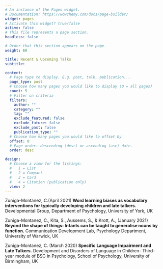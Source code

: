 ```yaml
---
# An instance of the Pages widget.
# Documentation: https://wowchemy.com/docs/page-builder/
widget: pages
# Activate this widget? true/false
active: false
# This file represents a page section.
headless: false

# Order that this section appears on the page.
weight: 60

title: Recent & Upcoming Talks
subtitle:

content:
  # Page type to display. E.g. post, talk, publication...
  page_type: post
  # Choose how many pages you would like to display (0 = all pages)
  count: 5
  # Filter on criteria
  filters:
    author: ""
    category: ""
    tag: ""
    exclude_featured: false
    exclude_future: false
    exclude_past: false
    publication_type: ""
  # Choose how many pages you would like to offset by
  offset: 0
  # Page order: descending (desc) or ascending (asc) date.
  order: desc

design:
  # Choose a view for the listings:
  #   1 = List
  #   2 = Compact
  #   3 = Card
  #   4 = Citation (publication only)
  view: 2
---
```

Zuniga-Montanez, C.(April 2021) **Word learning biases as vocabulary interventions for typically developing children and late talkers.** Developmental Group, Department of Psychology, University of York, UK

Zuniga-Montanez, C., Kita, S., Aussems, S., & Krott, A., (January 2021) **Beyond the shape of things: Infants can be taught to generalise nouns by function.** Communication Development Lab, Psychology Department, University of Warwick, UK

Zuniga-Montanez, C. (March 2020) **Specific Language Impairment and Late Talkers.** Development and Disorders of Language in Children- Third-year module of BSC in Psychology, School of Psychology, University of Birmingham, UK

